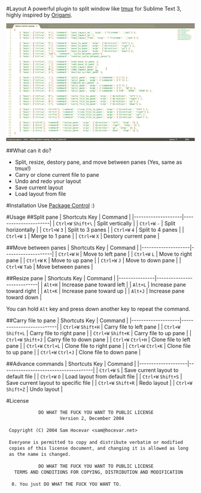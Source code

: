 #Layout
A powerful plugin to split window like [tmux](https://github.com/ThomasAdam/tmux) for Sublime Text 3, highly inspired by [Origami](https://github.com/SublimeText/Origami).

![Example](https://raw.githubusercontent.com/loggerhead/Layout/master/artwork/example.gif)

##What can it do?
* Split, resize, destory pane, and move between panes (Yes, same as tmux!)
* Carry or clone current file to pane
* Undo and redo your layout
* Save current layout
* Load layout from file

#Installation
Use [Package Control](https://packagecontrol.io/) :)

#Usage
##Split pane
|   Shortcuts Key    |       Command        |
|--------------------|----------------------|
| `Ctrl+W` `Shift+\` | Split vertically     |
| `Ctrl+W` `-`       | Split horizontally   |
| `Ctrl+W` `3`       | Split to 3 panes     |
| `Ctrl+W` `4`       | Split to 4 panes     |
| `Ctrl+W` `1`       | Merge to 1 pane      |
| `Ctrl+W` `X`       | Destory current pane |

##Move between panes
|   Shortcuts Key    |      Command       |
|--------------------|--------------------|
| `Ctrl+W` `H` | Move to left pane  |
| `Ctrl+W` `L` | Move to right pane |
| `Ctrl+W` `K` | Move to up pane    |
| `Ctrl+W` `J` | Move to down pane  |
| `Ctrl+W` `Tab`     | Move between panes |

##Resize pane
| Shortcuts Key |          Command           |
|---------------|----------------------------|
| `Alt+H`       | Increase pane toward left  |
| `Alt+L`       | Increase pane toward right |
| `Alt+K`       | Increase pane toward up    |
| `Alt+J`       | Increase pane toward down  |

You can hold `Alt` key and press down another key to repeat the command.

##Carry file to pane
|   Shortcuts Key    |         Command          |
|--------------------|--------------------------|
| `Ctrl+W` `Shift+H` | Carry file to left pane  |
| `Ctrl+W` `Shift+L` | Carry file to right pane |
| `Ctrl+W` `Shift+K` | Carry file to up pane    |
| `Ctrl+W` `Shift+J` | Carry file to down pane  |
| `Ctrl+W` `Ctrl+H`  | Clone file to left pane  |
| `Ctrl+W` `Ctrl+L`  | Clone file to right pane |
| `Ctrl+W` `Ctrl+K`  | Clone file to up pane    |
| `Ctrl+W` `Ctrl+J`  | Clone file to down pane  |

##Advance commands
|   Shortcuts Key    |               Command                |
|--------------------|--------------------------------------|
| `Ctrl+W` `S`       | Save current layout to default file  |
| `Ctrl+W` `O`       | Load layout from default file        |
| `Ctrl+W` `Shift+S` | Save current layout to specific file |
| `Ctrl+W` `Shift+R` | Redo layout                          |
| `Ctrl+W` `Shift+Z` | Undo layout                          |


#License
```
            DO WHAT THE FUCK YOU WANT TO PUBLIC LICENSE
                    Version 2, December 2004

 Copyright (C) 2004 Sam Hocevar <sam@hocevar.net>

 Everyone is permitted to copy and distribute verbatim or modified
 copies of this license document, and changing it is allowed as long
 as the name is changed.

            DO WHAT THE FUCK YOU WANT TO PUBLIC LICENSE
   TERMS AND CONDITIONS FOR COPYING, DISTRIBUTION AND MODIFICATION

  0. You just DO WHAT THE FUCK YOU WANT TO.
```
